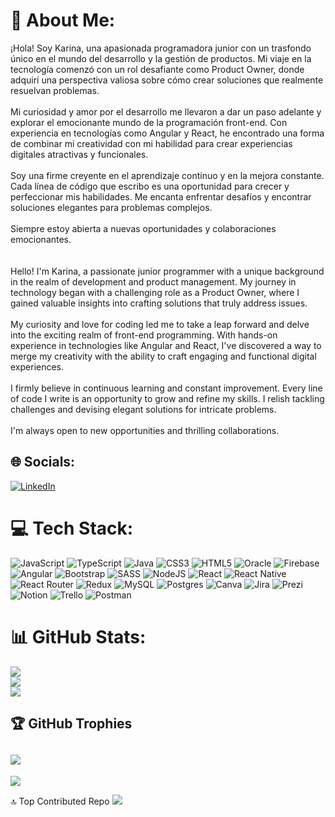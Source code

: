 # 💫 About Me:
¡Hola! Soy Karina, una apasionada programadora junior con un trasfondo único en el mundo del desarrollo y la gestión de productos. Mi viaje en la tecnología comenzó con un rol desafiante como Product Owner, donde adquirí una perspectiva valiosa sobre cómo crear soluciones que realmente resuelvan problemas.<br><br>Mi curiosidad y amor por el desarrollo me llevaron a dar un paso adelante y explorar el emocionante mundo de la programación front-end. Con experiencia en tecnologías como Angular y React, he encontrado una forma de combinar mi creatividad con mi habilidad para crear experiencias digitales atractivas y funcionales.<br><br>Soy una firme creyente en el aprendizaje continuo y en la mejora constante. Cada línea de código que escribo es una oportunidad para crecer y perfeccionar mis habilidades. Me encanta enfrentar desafíos y encontrar soluciones elegantes para problemas complejos.<br><br>Siempre estoy abierta a nuevas oportunidades y colaboraciones emocionantes.<br><br><br>Hello! I'm Karina, a passionate junior programmer with a unique background in the realm of development and product management. My journey in technology began with a challenging role as a Product Owner, where I gained valuable insights into crafting solutions that truly address issues.<br><br>My curiosity and love for coding led me to take a leap forward and delve into the exciting realm of front-end programming. With hands-on experience in technologies like Angular and React, I've discovered a way to merge my creativity with the ability to craft engaging and functional digital experiences.<br><br>I firmly believe in continuous learning and constant improvement. Every line of code I write is an opportunity to grow and refine my skills. I relish tackling challenges and devising elegant solutions for intricate problems.<br><br>I'm always open to new opportunities and thrilling collaborations.


## 🌐 Socials:
[![LinkedIn](https://img.shields.io/badge/LinkedIn-%230077B5.svg?logo=linkedin&logoColor=white)](https://linkedin.com/in/https://www.linkedin.com/in/karhy259/) 

# 💻 Tech Stack:
![JavaScript](https://img.shields.io/badge/javascript-%23323330.svg?style=for-the-badge&logo=javascript&logoColor=%23F7DF1E) ![TypeScript](https://img.shields.io/badge/typescript-%23007ACC.svg?style=for-the-badge&logo=typescript&logoColor=white) ![Java](https://img.shields.io/badge/java-%23ED8B00.svg?style=for-the-badge&logo=java&logoColor=white) ![CSS3](https://img.shields.io/badge/css3-%231572B6.svg?style=for-the-badge&logo=css3&logoColor=white) ![HTML5](https://img.shields.io/badge/html5-%23E34F26.svg?style=for-the-badge&logo=html5&logoColor=white) ![Oracle](https://img.shields.io/badge/Oracle-F80000?style=for-the-badge&logo=oracle&logoColor=white) ![Firebase](https://img.shields.io/badge/firebase-%23039BE5.svg?style=for-the-badge&logo=firebase) ![Angular](https://img.shields.io/badge/angular-%23DD0031.svg?style=for-the-badge&logo=angular&logoColor=white) ![Bootstrap](https://img.shields.io/badge/bootstrap-%23563D7C.svg?style=for-the-badge&logo=bootstrap&logoColor=white) ![SASS](https://img.shields.io/badge/SASS-hotpink.svg?style=for-the-badge&logo=SASS&logoColor=white) ![NodeJS](https://img.shields.io/badge/node.js-6DA55F?style=for-the-badge&logo=node.js&logoColor=white) ![React](https://img.shields.io/badge/react-%2320232a.svg?style=for-the-badge&logo=react&logoColor=%2361DAFB) ![React Native](https://img.shields.io/badge/react_native-%2320232a.svg?style=for-the-badge&logo=react&logoColor=%2361DAFB) ![React Router](https://img.shields.io/badge/React_Router-CA4245?style=for-the-badge&logo=react-router&logoColor=white) ![Redux](https://img.shields.io/badge/redux-%23593d88.svg?style=for-the-badge&logo=redux&logoColor=white) ![MySQL](https://img.shields.io/badge/mysql-%2300f.svg?style=for-the-badge&logo=mysql&logoColor=white) ![Postgres](https://img.shields.io/badge/postgres-%23316192.svg?style=for-the-badge&logo=postgresql&logoColor=white) ![Canva](https://img.shields.io/badge/Canva-%2300C4CC.svg?style=for-the-badge&logo=Canva&logoColor=white) ![Jira](https://img.shields.io/badge/jira-%230A0FFF.svg?style=for-the-badge&logo=jira&logoColor=white) ![Prezi](https://img.shields.io/badge/Prezi-%23000000.svg?style=for-the-badge&logo=Prezi&logoColor=white) ![Notion](https://img.shields.io/badge/Notion-%23000000.svg?style=for-the-badge&logo=notion&logoColor=white) ![Trello](https://img.shields.io/badge/Trello-%23026AA7.svg?style=for-the-badge&logo=Trello&logoColor=white) ![Postman](https://img.shields.io/badge/Postman-FF6C37?style=for-the-badge&logo=postman&logoColor=white)
# 📊 GitHub Stats:
![](https://github-readme-stats.vercel.app/api?username=Karhy259&theme=nightowl&hide_border=false&include_all_commits=false&count_private=false)<br/>
![](https://github-readme-streak-stats.herokuapp.com/?user=Karhy259&theme=nightowl&hide_border=false)<br/>
![](https://github-readme-stats.vercel.app/api/top-langs/?username=Karhy259&theme=nightowl&hide_border=false&include_all_commits=false&count_private=false&layout=compact)

## 🏆 GitHub Trophies
![](https://github-profile-trophy.vercel.app/?username=Karhy259&theme=dracula&no-frame=false&no-bg=true&margin-w=4)
---

[![](https://visitcount.itsvg.in/api?id=Karhy259&icon=0&color=0)](https://visitcount.itsvg.in)

 🔝 Top Contributed Repo
![](https://github-contributor-stats.vercel.app/api?username=Karhy259&limit=5&theme=dracula&combine_all_yearly_contributions=true)


<!-- ###
Proudly created with GPRM ( https://gprm.itsvg.in ) -->
